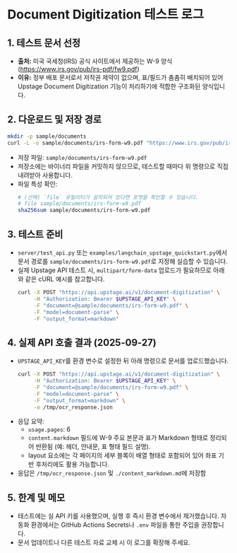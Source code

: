 # Document Digitization 테스트 로그

## 1. 테스트 문서 선정
- **출처:** 미국 국세청(IRS) 공식 사이트에서 제공하는 W-9 양식(https://www.irs.gov/pub/irs-pdf/fw9.pdf)
- **이유:** 정부 배포 문서로서 저작권 제약이 없으며, 표/필드가 촘촘히 배치되어 있어 Upstage Document Digitization 기능이 처리하기에 적합한 구조화된 양식입니다.

## 2. 다운로드 및 저장 경로
```bash
mkdir -p sample/documents
curl -L -o sample/documents/irs-form-w9.pdf "https://www.irs.gov/pub/irs-pdf/fw9.pdf"
```
- 저장 파일: `sample/documents/irs-form-w9.pdf`
- 저장소에는 바이너리 파일을 커밋하지 않으므로, 테스트할 때마다 위 명령으로 직접 내려받아 사용합니다.
- 파일 특성 확인:
  ```bash
  # (선택) `file` 유틸리티가 설치되어 있다면 포맷을 확인할 수 있습니다.
  # file sample/documents/irs-form-w9.pdf
  sha256sum sample/documents/irs-form-w9.pdf
  ```

## 3. 테스트 준비
- `server/test_api.py` 또는 `examples/langchain_upstage_quickstart.py`에서 문서 경로를 `sample/documents/irs-form-w9.pdf`로 지정해 실습할 수 있습니다.
- 실제 Upstage API 테스트 시, `multipart/form-data` 업로드가 필요하므로 아래와 같은 cURL 예시를 참고합니다.
  ```bash
  curl -X POST "https://api.upstage.ai/v1/document-digitization" \
       -H "Authorization: Bearer $UPSTAGE_API_KEY" \
       -F "document=@sample/documents/irs-form-w9.pdf" \
       -F "model=document-parse" \
       -F "output_format=markdown"
  ```

## 4. 실제 API 호출 결과 (2025-09-27)
- `UPSTAGE_API_KEY`를 환경 변수로 설정한 뒤 아래 명령으로 문서를 업로드했습니다.
  ```bash
  curl -X POST "https://api.upstage.ai/v1/document-digitization" \
       -H "Authorization: Bearer $UPSTAGE_API_KEY" \
       -F "document=@sample/documents/irs-form-w9.pdf" \
       -F "model=document-parse" \
       -F "output_format=markdown" \
       -o /tmp/ocr_response.json
  ```
- 응답 요약:
  - `usage.pages`: 6
  - `content.markdown` 필드에 W-9 주요 본문과 표가 Markdown 형태로 정리되어 반환됨 (예: 헤더, 안내문, 표 형태 필드 설명).
  - layout 요소에는 각 페이지의 세부 블록이 배열 형태로 포함되어 있어 좌표 기반 후처리에도 활용 가능합니다.
- 응답은 `/tmp/ocr_response.json` 및 `./content_markdown.md`에 저장함

## 5. 한계 및 메모
- 테스트에는 실 API 키를 사용했으며, 실행 후 즉시 환경 변수에서 제거했습니다. 자동화 환경에서는 GitHub Actions Secrets나 `.env` 파일을 통한 주입을 권장합니다.
- 문서 업데이트나 다른 테스트 자료 교체 시 이 로그를 확장해 주세요.
